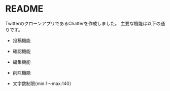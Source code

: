 # README

TwitterのクローンアプリであるChatterを作成しました。
主要な機能は以下の通りです。

* 投稿機能

* 確認機能

* 編集機能

* 削除機能

* 文字数制限(min:1〜max:140）
